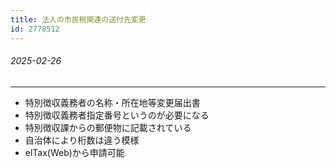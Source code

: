 ```yaml
---
title: 法人の市民税関連の送付先変更
id: 2778512
---
```


###### 2025-02-26

---

- 特別徴収義務者の名称・所在地等変更届出書
- 特別徴収義務者指定番号というのが必要になる
- 特別徴収課からの郵便物に記載されている
- 自治体により桁数は違う模様
- elTax(Web)から申請可能
